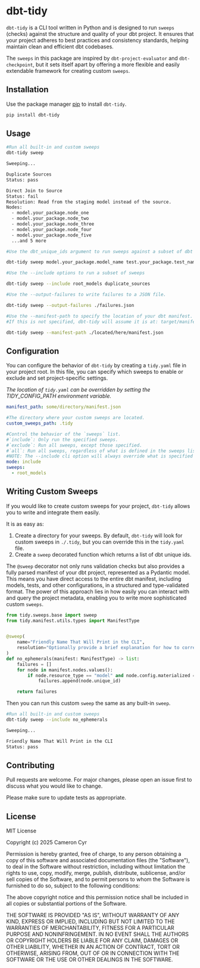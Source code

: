 # dbt-tidy

`dbt-tidy` is a CLI tool written in Python and is designed to run `sweeps` (checks) against the structure and quality of your dbt project. It ensures that your project adheres to best practices and consistency standards, helping maintain clean and efficient dbt codebases.

The `sweeps` in this package are inspired by `dbt-project-evaluator` and `dbt-checkpoint`, but it sets itself apart by offering a more flexible and easily extendable framework for creating custom `sweeps`.

## Installation

Use the package manager [pip](https://pypi.org/project/dbt-tidy/) to install `dbt-tidy`.

```bash
pip install dbt-tidy
```

## Usage

```bash
#Run all built-in and custom sweeps
dbt-tidy sweep

Sweeping...

Duplicate Sources
Status: pass

Direct Join to Source
Status: fail
Resolution: Read from the staging model instead of the source.
Nodes:
  - model.your_package.node_one
  - model.your_package.node_two
  - model.your_package.node_three
  - model.your_package.node_four
  - model.your_package.node_five
  ...and 5 more
```


```bash
#Use the dbt_unique_ids argument to run sweeps against a subset of dbt objects

dbt-tidy sweep model.your_package.model_name test.your_package.test_name.abcde12345 seed.your_package.seed_name
```

```bash
#Use the --include options to run a subset of sweeps

dbt-tidy sweep --include root_models duplicate_sources
```

```bash
#Use the --output-failures to write failures to a JSON file.

dbt-tidy sweep --output-failures ./failures.json
```

```bash
#Use the --manifest-path to specify the location of your dbt manifest.
#If this is not specified, dbt-tidy will assume it is at: target/manifest.json

dbt-tidy sweep --manifest-path ./located/here/manifest.json
```

## Configuration
You can configure the behavior of `dbt-tidy` by creating a `tidy.yaml` file in your project root. In this file, you can specify which sweeps to enable or exclude and set project-specific settings.

_The location of `tidy.yaml` can be overridden by setting the TIDY_CONFIG_PATH environment variable._

```yaml
manifest_path: some/directory/manifest.json

#The directory where your custom sweeps are located.
custom_sweeps_path: .tidy

#Control the behavior of the `sweeps` list.
#`include`: Only run the specified sweeps.
#`exclude`: Run all sweeps, except those specified.
#`all`: Run all sweeps, regardless of what is defined in the sweeps list.
#NOTE: The --include cli option will always override what is specified in this file.
mode: include
sweeps:
  - root_models
```

## Writing Custom Sweeps
If you would like to create custom sweeps for your project, `dbt-tidy` allows you to write and integrate them easily.

It is as easy as:
1.	Create a directory for your sweeps. By default, `dbt-tidy` will look for custom sweeps in `./.tidy`, but you can override this in the `tidy.yaml` file.
2.	Create a `sweep` decorated function which returns a list of dbt unique ids.

The `@sweep` decorator not only runs validation checks but also provides a fully parsed manifest of your dbt project, represented as a Pydantic model. This means you have direct access to the entire dbt manifest, including models, tests, and other configurations, in a structured and type-validated format. The power of this approach lies in how easily you can interact with and query the project metadata, enabling you to write more sophisticated custom `sweeps`.

```python
from tidy.sweeps.base import sweep
from tidy.manifest.utils.types import ManifestType


@sweep(
    name="Friendly Name That Will Print in the CLI",
    resolution="Optionally provide a brief explanation for how to correct failures.",
)
def no_ephemerals(manifest: ManifestType) -> list:
    failures = []
    for node in manifest.nodes.values():
        if node.resource_type == "model" and node.config.materialized == "ephemeral":
            failures.append(node.unique_id)

    return failures

```

Then you can run this custom `sweep` the same as any built-in `sweep`.
```bash
#Run all built-in and custom sweeps
dbt-tidy sweep --include no_ephemerals

Sweeping...

Friendly Name That Will Print in the CLI
Status: pass
```

## Contributing

Pull requests are welcome. For major changes, please open an issue first
to discuss what you would like to change.

Please make sure to update tests as appropriate.

## License

MIT License

Copyright (c) 2025 Cameron Cyr

Permission is hereby granted, free of charge, to any person obtaining a copy
of this software and associated documentation files (the "Software"), to deal
in the Software without restriction, including without limitation the rights
to use, copy, modify, merge, publish, distribute, sublicense, and/or sell
copies of the Software, and to permit persons to whom the Software is
furnished to do so, subject to the following conditions:

The above copyright notice and this permission notice shall be included in all
copies or substantial portions of the Software.

THE SOFTWARE IS PROVIDED "AS IS", WITHOUT WARRANTY OF ANY KIND, EXPRESS OR
IMPLIED, INCLUDING BUT NOT LIMITED TO THE WARRANTIES OF MERCHANTABILITY,
FITNESS FOR A PARTICULAR PURPOSE AND NONINFRINGEMENT. IN NO EVENT SHALL THE
AUTHORS OR COPYRIGHT HOLDERS BE LIABLE FOR ANY CLAIM, DAMAGES OR OTHER
LIABILITY, WHETHER IN AN ACTION OF CONTRACT, TORT OR OTHERWISE, ARISING FROM,
OUT OF OR IN CONNECTION WITH THE SOFTWARE OR THE USE OR OTHER DEALINGS IN THE
SOFTWARE.